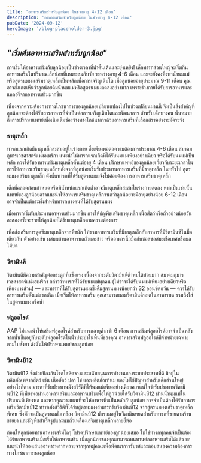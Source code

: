 ```yaml
---
title: 'อาหารเสริมสำหรับลูกน้อย ในช่วงอายุ 4-12 เดือน'
description: 'อาหารเสริมสำหรับลูกน้อย ในช่วงอายุ 4-12 เดือน'
pubDate: '2024-09-12'
heroImage: '/blog-placeholder-3.jpg'
---
```


## *"เริ่มต้นอาหารเสริมสำหรับลูกน้อย"*

การเริ่มให้อาหารเสริมกับลูกน้อยเป็นช่วงเวลาที่น่าตื่นเต้นและยุ่งเหยิง! เด็กทารกส่วนใหญ่จะเริ่มกินอาหารเสริมในปริมาณเล็กน้อยที่เหมาะสมกับวัย ระหว่างอายุ 4-6 เดือน และจะยังคงพึ่งพาน้ำนมแม่หรือสูตรนมผงเสริมธาตุเหล็กเป็นหลักเพื่อการเจริญเติบโต  เมื่อลูกน้อยอายุประมาณ 9-11 เดือน คุณอาจสังเกตเห็นว่าลูกน้อยดื่มน้ำนมแม่หรือสูตรนมผงลดลงอย่างมาก เพราะร่างกายได้รับสารอาหารและแคลอรี่จากอาหารเสริมมากขึ้น

เนื่องจากความต้องการทางโภชนาการของลูกน้อยเปลี่ยนแปลงไปในช่วงเปลี่ยนผ่านนี้ จึงเป็นสิ่งสำคัญที่ลูกน้อยจะต้องได้รับสารอาหารที่จำเป็นต่อการเจริญเติบโตและพัฒนาการ สำหรับเด็กบางคน นั่นหมายถึงการปรึกษาแพทย์เพื่อเติมเต็มช่องว่างทางโภชนาการด้วยอาหารเสริมที่เลือกสรรอย่างระมัดระวัง

### ธาตุเหล็ก

ทารกแรกเกิดมีธาตุเหล็กสะสมอยู่ในร่างกาย ซึ่งเพียงพอต่อความต้องการประมาณ 4-6 เดือน สมาคมกุมารเวชศาสตร์แห่งอเมริกา แนะนำให้ทารกแรกเกิดที่ได้รับนมแม่เพียงอย่างเดียว หรือได้รับนมแม่เป็นหลัก ควรได้รับอาหารเสริมธาตุเหล็กตั้งแต่อายุ 4 เดือน ปรึกษาแพทย์ของลูกน้อยเกี่ยวกับระยะเวลาในการให้อาหารเสริมธาตุเหล็กหลังจากที่ลูกน้อยเริ่มรับประทานอาหารเสริมที่มีธาตุเหล็ก  โดยทั่วไป สูตรนมผงเสริมธาตุเหล็ก ดังนั้นทารกที่ได้รับสูตรนมผงจึงไม่ค่อยต้องการอาหารเสริมธาตุเหล็ก

เด็กที่คลอดก่อนกำหนดหรือมีน้ำหนักแรกเกิดต่ำอาจมีธาตุเหล็กสะสมในร่างกายลดลง หากเป็นเช่นนั้น แพทย์ของลูกน้อยอาจแนะนำให้อาหารเสริมธาตุเหล็กจนกว่าลูกน้อยจะมีอายุอย่างน้อย 6-12 เดือน อาจจำเป็นแม้กระทั่งสำหรับทารกบางคนที่ได้รับสูตรนมผง

เมื่อทารกเริ่มรับประทานอาหารเสริมมากขึ้น การให้ธัญพืชเสริมธาตุเหล็ก เนื้อสัตว์หรือถั่วอย่างน้อยวันละสองครั้งจะช่วยให้ลูกน้อยได้รับธาตุเหล็กตามความต้องการ

เพื่อส่งเสริมการดูดซึมธาตุเหล็กจากพืชผัก ให้รวมอาหารเสริมที่มีธาตุเหล็กกับอาหารที่มีวิตามินซีในมื้อเดียวกัน ตัวอย่างเช่น ผสมผสานอาหารบดถั่วและข้าว หรืออาหารนิ้วมือกับซอสซอสมะเขือเทศหรือผลไม้บด

### วิตามินดี

วิตามินดีมีความสำคัญต่อกระดูกที่แข็งแรง เนื่องจากระดับวิตามินดีต่ำพบได้บ่อยมาก สมาคมกุมารเวชศาสตร์แห่งอเมริกา กล่าวว่าทารกที่ได้รับนมแม่ทุกคน (ไม่ว่าจะได้รับนมแม่เพียงอย่างเดียวหรือเพียงบางส่วน) — และทารกที่ได้รับสูตรนมผงซึ่งดื่มสูตรนมผงน้อยกว่า 32 ออนซ์ต่อวัน — ควรได้รับอาหารเสริมตั้งแต่แรกเกิด เมื่อเริ่มให้อาหารเสริม คุณสามารถผสมวิตามินดีหยดในอาหารบด รวมถึงใส่ในสูตรนมผงหรือน้ำ

### ฟลูออไรด์

AAP ไม่แนะนำให้เสริมฟลูออไรด์สำหรับทารกอายุต่ำกว่า 6 เดือน การเสริมฟลูออไรด์อาจจำเป็นหลังจากนั้นขึ้นอยู่กับระดับฟลูออไรด์ในน้ำประปาในพื้นที่ของคุณ อาหารเสริมฟลูออไรด์มีจำหน่ายเฉพาะตามใบสั่งยา ดังนั้นให้ปรึกษาแพทย์ของลูกน้อย

### วิตามินบี12

วิตามินบี12 ซึ่งช่วยป้องกันโรคโลหิตจางและสนับสนุนการทำงานของระบบประสาทที่ดี มีอยู่ในผลิตภัณฑ์จากสัตว์ เช่น เนื้อสัตว์ ปลา ไข่ และผลิตภัณฑ์นม และไม่ใช่ปัญหาสำหรับเด็กส่วนใหญ่ อย่างไรก็ตาม มารดาที่รับประทานมังสวิรัติที่ให้นมแม่เพียงอย่างเดียวควรแน่ใจว่ารับประทานวิตามินบี12 ที่เพียงพอผ่านอาหารเสริมและอาหารเสริมเพื่อให้ลูกน้อยได้รับวิตามินบี12 ผ่านน้ำนมแม่ในปริมาณที่เพียงพอ และหากคุณวางแผนที่จะให้อาหารพืชเป็นหลักกับลูกน้อย อาจจำเป็นต้องได้รับอาหารเสริมวิตามินบี12 ทารกมังสวิรัติที่ได้รับสูตรนมผงสามารถรับวิตามินบี12 จากสูตรนมผงเสริมธาตุเหล็กพิเศษ ซึ่งมักจะเป็นสูตรนมถั่วเหลือง วิตามินบี12 มักรวมอยู่ในวิตามินหยดสำหรับทารกที่ขายตามร้านขายยา และธัญพืชสำเร็จรูปและนมถั่วเหลืองเสริมธาตุเหล็กหลายยี่ห้อ

ก่อนให้ลูกน้อยทานอาหารเสริมใดๆ โปรดปรึกษาแพทย์ของลูกน้อยเสมอ ไม่ใช่ทารกทุกคนจำเป็นต้องได้รับอาหารเสริมเมื่อเริ่มให้อาหารเสริม เมื่อลูกน้อยของคุณสามารถทนทานต่ออาหารเสริมได้แล้ว ขอแนะนำให้ลองเสนออาหารหลากหลายจากทุกหมู่คณะเพื่อพัฒนาการรับรสและตอบสนองความต้องการทางโภชนาการของลูกน้อย
